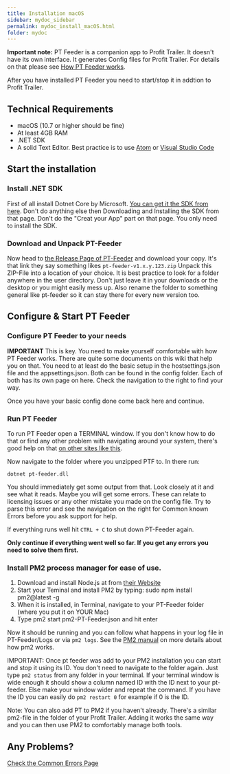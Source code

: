 ```yaml
---
title: Installation macOS
sidebar: mydoc_sidebar
permalink: mydoc_install_macOS.html
folder: mydoc
---
```


__Important note:__ PT Feeder is a companion app to Profit Trailer. It doesn't have its own interface. It generates Config files for Profit Trailer. For details on that please see [How PT Feeder works](https://github.com/mehtadone/PTFeeder/wiki/How-PT-Feeder-works).

After you have installed PT Feeder you need to start/stop it in addtion to Profit Trailer.

## Technical Requirements

- macOS (10.7 or higher should be fine)
- At least 4GB RAM
- .NET SDK
- A solid Text Editor. Best practice is to use [Atom](https://atom.io) or [Visual Studio Code](https://code.visualstudio.com/)

## Start the installation

### Install .NET SDK

First of all install Dotnet Core by Microsoft. [You can get it the SDK from here](https://www.microsoft.com/net/learn/get-started/macos). Don't do anything else then Downloading and Installing the SDK from that page. Don't do the "Creat your App" part on that page. You only need to install the SDK.

### Download and Unpack PT-Feeder

Now head to [the Release Page of PT-Feeder](https://github.com/mehtadone/PTFeeder/releases) and download your copy. It's that link they say something likes ```pt-feeder-v1.x.y.123.zip``` Unpack this ZIP-File into a location of your choice. It is best practice to look for a folder anywhere in the user directory. Don't just leave it in your downloads or the desktop or you might easily mess up. Also rename the folder to something general like pt-feeder so it can stay there for every new version too.

## Configure & Start PT Feeder

### Configure PT Feeder to your needs

__IMPORTANT__ This is key. You need to make yourself comfortable with how PT Feeder works. There are quite some documents on this wiki that help you on that. You need to at least do the basic setup in the hostsettings.json file and the appsettings.json. Both can be found in the config folder. Each of both has its own page on here. Check the navigation to the right to find your way.

Once you have your basic config done come back here and continue.

### Run PT Feeder

To run PT Feeder open a TERMINAL window. If you don't know how to do that or find any other problem with navigating around your system, there's good help on that [on other sites like this](https://www.macworld.co.uk/feature/mac-software/how-use-terminal-on-mac-3608274/).

Now navigate to the folder where you unzipped PTF to. In there run:

    dotnet pt-feeder.dll

You should immediately get some output from that. Look closely at it and see what it reads. Maybe you will get some errors. These can relate to licensing issues or any other mistake you made on the config file. Try to parse this error and see the navigation on the right for Common known Errors before you ask support for help.

If everything runs well hit ```CTRL + C``` to shut down PT-Feeder again. 

**Only continue if everything went well so far. If you get any errors you need to solve them first.**

### Install PM2 process manager for ease of use.

1. Download and install Node.js at from [their Website](https://nodejs.org/en/)
2. Start your Teminal and install PM2 by typing: sudo npm install pm2@latest -g
3. When it is installed, in Terminal, navigate to your PT-Feeder folder (where you put it on YOUR Mac)
4. Type pm2 start pm2-PT-Feeder.json and hit enter

Now it should be running and you can follow what happens in your log file in PT-Feeder/Logs or via `pm2 logs`. See the [PM2 manual](http://pm2.keymetrics.io/docs/usage/quick-start/) on more details about how pm2 works.

IMPORTANT: Once pt feeder was add to your PM2 installation you can start and stop it using its ID. You don't need to navigate to the folder again. Just type `pm2 status` from any folder in your terminal. If your terminal window is wide enough it should show a column named ID with the ID next to your pt-feeder. Else make your window wider and repeat the command. If you have the ID you can easily do `pm2 restart 0` for example if 0 is the ID.

Note: You can also add PT to PM2 if you haven't already. There's a similar pm2-file in the folder of your Profit Trailer. Adding it works the same way and you can then use PM2 to comfortably manage both tools.

## Any Problems? 

[Check the Common Errors Page](https://github.com/mehtadone/PTFeeder/wiki/Common-errors)